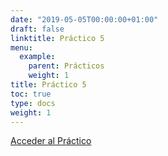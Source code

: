 ```yaml
---
date: "2019-05-05T00:00:00+01:00"
draft: false
linktitle: Práctico 5
menu:
  example:
    parent: Prácticos
    weight: 1
title: Práctico 5
toc: true
type: docs
weight: 1
---
```


[Acceder al Práctico](/html/Practico5.html)